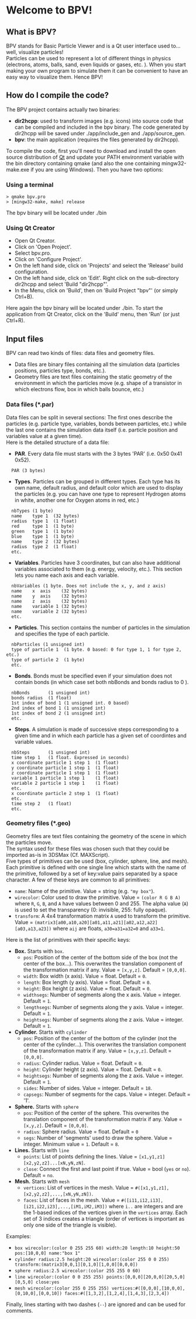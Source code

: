 # Welcome to BPV!

## What is BPV?
BPV stands for Basic Particle Viewer and is a Qt user interface used to... well, visualize particles!  
Particles can be used to represent a lot of different things in physics (electrons, atoms, balls, sand, even liquids or gases, etc. ).
When you start making your own program to simulate them it can be convenient to have an easy way to visualize them. Hence BPV!

## How do I compile the code?

The BPV project contains actually two binaries:

+ **dir2hcpp**: used to transform images (e.g. icons) into source code that can be compiled and included in the bpv binary. The code generated by dir2hcpp will be saved under ./app/include\_gen and ./app/source\_gen.
+ **bpv**: the main application (requires the files generated by dir2hcpp).

To compile the code, first you'll need to download and install the open source distribution of [Qt](http://www.qt.io/) and update your PATH environment variable with the bin directory containing qmake (and also the one containing mingw32-make.exe if you are using Windows). Then you have two options:

### Using a terminal

```
> qmake bpv.pro
> [mingw32-make, make] release
```
The bpv binary will be located under ./bin

### Using Qt Creator
+ Open Qt Creator.
+ Click on 'Open Project'.
+ Select bpv.pro.
+ Click on 'Configure Project'.
+ On the left hand side, click on 'Projects' and select the 'Release' build configuration.
+ On the left hand side, click on 'Edit'. Right click on the sub-directory dir2hcpp and select 'Build "dir2hcpp"'.
+ In the Menu, click on 'Build', then on 'Build Project "bpv"' (or simply Ctrl+B).

Here again the bpv binary will be located under ./bin.
To start the application from  Qt Creator, click on the 'Build' menu, then 'Run' (or just Ctrl+R).

## Input files
BPV can read two kinds of files: data files and geometry files.  
+ Data files are binary files containing all the simulation data (particles positions, particles type, bonds, etc.).
+ Geometry files are text files containing the static geometry of the environment in which the particles move (e.g. shape of a transistor in which electrons flow, box in which balls bounce, etc.)

### Data files (*.par)

Data files can be split in several sections: The first ones describe the particles (e.g. particle type, variables, bonds between particles, etc.) while the last one contains the simulation data itself (i.e. particle position and variables value at a given time).  
Here is the detailed structure of a data file:

+ **PAR**. Every data file must starts with the 3 bytes 'PAR' (i.e. 0x50 0x41 0x52).
```
  PAR (3 bytes)
```
+ **Types**. Particles can be grouped in different types. Each type has its own name, default radius, and default color which are used to display the particles (e.g. you can have one type to represent Hydrogen atoms in white, another one for Oxygen atoms in red, etc.)
```
  nbTypes (1 byte)
  name    type 1  (32 bytes)
  radius  type 1  (1 float)
  red     type 1  (1 byte)
  green   type 1  (1 byte)
  blue    type 1  (1 byte)
  name    type 2  (32 bytes)
  radius  type 2  (1 float)
  etc.
```
+ **Variables**. Particles have 3 coordinates, but can also have additional variables associated to them (e.g. energy, velocity, etc.). This section lets you name each axis and each variable.
```
  nbVariables (1 byte. Does not include the x, y, and z axis)
  name    x  axis    (32 bytes)
  name    y  axis    (32 bytes)
  name    z  axis    (32 bytes)
  name    variable 1 (32 bytes)
  name    variable 2 (32 bytes)
  etc.
```
+ **Particles**. This section contains the number of particles in the simulation and specifies the type of each particle.
```
  nbParticles (1 unsigned int)
  type of particle 1  (1 byte. 0 based: 0 for type 1, 1 for type 2, etc.)
  type of particle 2  (1 byte)
  etc.
```
+ **Bonds**. Bonds must be specified even if your simulation does not contain bonds (in which case set both nbBonds and bonds radius to 0 ).
```
  nbBonds       (1 unsigned int)
  bonds radius  (1 float)
  1st index of bond 1 (1 unsigned int. 0 based)
  2nd index of bond 1 (1 unsigned int)
  1st index of bond 2 (1 unsigned int)
  etc.
```
+ **Steps**. A simulation is made of successive steps corresponding to a given time and in which each particle has a given set of coordintes and variable values.
```
  nbSteps       (1 unsigned int)
  time step 1   (1 float. Expressed in seconds)
  x coordinate particle 1 step 1  (1 float)
  y coordinate particle 1 step 1  (1 float)
  z coordinate particle 1 step 1  (1 float)
  variable 1 particle 1 step 1    (1 float)
  variable 2 particle 1 step 1    (1 float)
  etc.
  x coordinate particle 2 step 1  (1 float)
  etc.
  time step 2   (1 float)
  etc.
```

### Geometry files (*.geo)
Geometry files are text files containing the geometry of the scene in which the particles move.  
The syntax used for these files was chosen such that they could be imported as-is in 3DSMax (Cf. MAXScript).  
Five types of primitives can be used (box, cylinder, sphere, line, and mesh). Each primitive is defined with one single line which starts with the name of the primitive, followed by a set of key:value pairs separated by a space character. A few of these keys are common to all primitives:
+ `name`: Name of the primitive. Value = string (e.g. `"my box"`).
+ `wirecolor`: Color used to draw the primitive. Value = `(color R G B A)` where `R`, `G`, `B`, and `A` have values between 0 and 255. The alpha value (`A`) is used to set the transparency (0: invisible, 255: fully opaque).
+ `transform`: A 4x4 transformation matrix `A` used to transform the primitive. Value = `(matrix3[a00,a10,a20][a01,a11,a21][a02,a12,a22][a03,a13,a23])` where `aij` are floats, `a30=a31=a32=0` and `a33=1`.

Here is the list of primitives with their specific keys:
+ **Box.** Starts with `box`.
  + `pos`: Position of the center of the bottom side of the box (not the center of the box...). This overwrites the translation component of the transformation matrix if any. Value = `[x,y,z]`. Default = `[0,0,0]`.
  + `width`: Box width (x axis). Value = float. Default = `0`.
  + `length`: Box length (y axis). Value = float. Default = `0`.
  + `height`: Box height (z axis). Value = float. Default = `0`.
  + `widthsegs`: Number of segments along the x axis. Value = integer. Default = `1`.
  + `lengthsegs`: Number of segments along the y axis. Value = integer. Default = `1`.
  + `heightsegs`: Number of segments along the z axis. Value = integer. Default = `1`.
+ **Cylinder.** Starts with `cylinder`
  + `pos`: Position of the center of the bottom of the cylinder (not the center of the cylinder...). This overwrites the translation component of the transformation matrix if any. Value = `[x,y,z]`. Default = `[0,0,0]`.
  + `radius`: Cylinder radius. Value = float. Default = `0`.
  + `height`: Cylinder height (z axis). Value = float. Default = `0`.
  + `heightsegs`: Number of segments along the z axis. Value = integer. Default = `1`.
  + `sides`: Number of sides. Value = integer. Default = `18`.
  + `capsegs`: Number of segments for the caps. Value = integer. Default = '1'.
+ **Sphere.** Starts with `sphere`
  + `pos`: Position of the center of the sphere. This overwrites the translation component of the transformation matrix if any. Value = `[x,y,z]`. Default = `[0,0,0]`.
  + `radius`: Sphere radius. Value = float. Default = `0`
  + `segs`: Number of 'segments' used to draw the sphere. Value = integer. Minimum value = `1`. Default = `8`.
+ **Lines.** Starts with `line`
  + `points`: List of points defining the lines. Value = `[x1,y1,z1][x2,y2,z2]...[xN,yN,zN]`.
  + `close`: Connect the first and last point if true. Value = bool (`yes` or `no`). Default = `no`.
+ **Mesh.** Starts with `mesh`
  + `vertices`: List of vertices in the mesh. Value = `#([x1,y1,z1],[x2,y2,z2],...,[xN,yN,zN])`.
  + `faces`: List of faces in the mesh. Value = `#([i11,i12,i13],[i21,i22,i23],...,[iM1,iM2,iM3])` where `i..` are integers and are the 1-based indices of the vertices given in the `vertices` array. Each set of 3 indices creates a triangle (order of vertices is important as only one side of the triangle is visible).
  
Examples:
+ `box wirecolor:(color 0 255 255 60) width:20 length:10 height:50 pos:[10,0,0] name:"box 1"`
+ `cylinder radius:2.5 height:20 wirecolor:(color 255 0 0 255) transform:(matrix3[0,0,1][0,1,0][1,0,0][0,0,0])`
+ `sphere radius:2.5 wirecolor:(color 255 255 0 60)`
+ `line wirecolor:(color 0 0 255 255) points:[0,0,0][20,0,0][20,5,0][0,5,0] close:yes`
+ `mesh wirecolor:(color 255 0 255 255) vertices:#([0,0,0],[10,0,0],[0,10,0],[0,0,10]) faces:#([1,3,2],[1,2,4],[1,4,3],[2,3,4])`

Finally, lines starting with two dashes (`--`) are ignored and can be used for comments.
